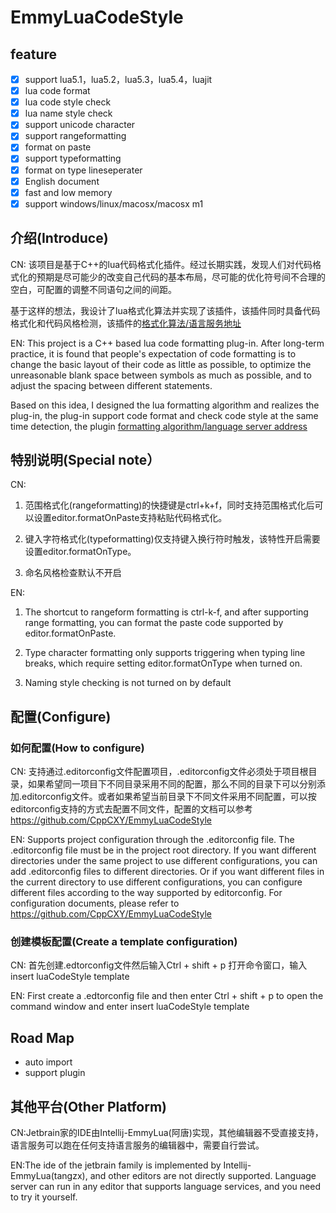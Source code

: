 # EmmyLuaCodeStyle

## feature
- [x] support lua5.1，lua5.2，lua5.3，lua5.4，luajit
- [x] lua code format
- [x] lua code style check
- [x] lua name style check
- [x] support unicode character
- [x] support rangeformatting
- [x] format on paste
- [x] support typeformatting
- [x] format on type lineseperater
- [x] English document
- [x] fast and low memory 
- [x] support windows/linux/macosx/macosx m1

## 介绍(Introduce)

CN: 该项目是基于C++的lua代码格式化插件。经过长期实践，发现人们对代码格式化的预期是尽可能少的改变自己代码的基本布局，尽可能的优化符号间不合理的空白，可配置的调整不同语句之间的间距。

基于这样的想法，我设计了lua格式化算法并实现了该插件，该插件同时具备代码格式化和代码风格检测，该插件的[格式化算法/语言服务地址](https://github.com/CppCXY/EmmyLuaCodeStyle)

EN: This project is a C++ based lua code formatting plug-in. After long-term practice, it is found that people's expectation of code formatting is to change the basic layout of their code as little as possible, to optimize the unreasonable blank space between symbols as much as possible, and to adjust the spacing between different statements.

Based on this idea, I designed the lua formatting algorithm and realizes the plug-in, the plug-in support code format and check code style at the same time detection, the plugin [formatting algorithm/language server address](https://github.com/CppCXY/EmmyLuaCodeStyle)

## 特别说明(Special note）

CN: 
1. 范围格式化(rangeformatting)的快捷键是ctrl+k+f，同时支持范围格式化后可以设置editor.formatOnPaste支持粘贴代码格式化。

2. 键入字符格式化(typeformatting)仅支持键入换行符时触发，该特性开启需要设置editor.formatOnType。

3. 命名风格检查默认不开启


EN:
1. The shortcut to rangeform formatting is ctrl-k-f, and after supporting range formatting, you can format the paste code supported by editor.formatOnPaste.

2. Type character formatting only supports triggering when typing line breaks, which require setting editor.formatOnType when turned on.

3. Naming style checking is not turned on by default

## 配置(Configure)

###  如何配置(How to configure)

CN: 支持通过.editorconfig文件配置项目，.editorconfig文件必须处于项目根目录，如果希望同一项目下不同目录采用不同的配置，那么不同的目录下可以分别添加.editorconfig文件。或者如果希望当前目录下不同文件采用不同配置，可以按editorconfig支持的方式去配置不同文件，配置的文档可以参考 https://github.com/CppCXY/EmmyLuaCodeStyle

EN: Supports project configuration through the .editorconfig file. The .editorconfig file must be in the project root directory. If you want different directories under the same project to use different configurations, you can add .editorconfig files to different directories. Or if you want different files in the current directory to use different configurations, you can configure different files according to the way supported by editorconfig. For configuration documents, please refer to https://github.com/CppCXY/EmmyLuaCodeStyle 

### 创建模板配置(Create a template configuration)

CN: 首先创建.edtorconfig文件然后输入Ctrl + shift + p 打开命令窗口，输入insert luaCodeStyle template

EN: First create a .edtorconfig file and then enter Ctrl + shift + p to open the command window and enter insert luaCodeStyle template

## Road Map

- auto import
- support plugin


## 其他平台(Other Platform)

CN:Jetbrain家的IDE由Intellij-EmmyLua(阿唐)实现，其他编辑器不受直接支持，语言服务可以跑在任何支持语言服务的编辑器中，需要自行尝试。

EN:The ide of the jetbrain family is implemented by Intellij-EmmyLua(tangzx), and other editors are not directly supported. Language server can run in any editor that supports language services, and you need to try it yourself.
